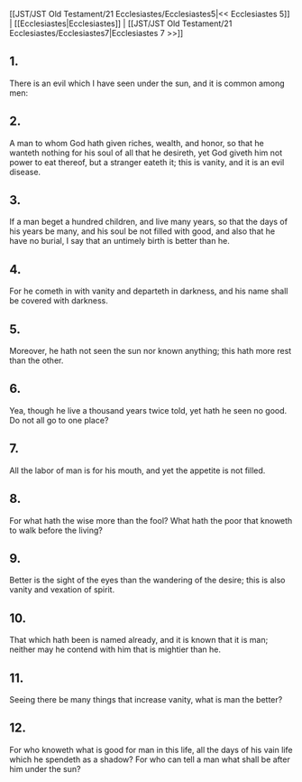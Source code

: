 [[JST/JST Old Testament/21 Ecclesiastes/Ecclesiastes5|<< Ecclesiastes 5]] | [[Ecclesiastes|Ecclesiastes]] | [[JST/JST Old Testament/21 Ecclesiastes/Ecclesiastes7|Ecclesiastes 7 >>]]
## 1.
There is an evil which I have seen under the sun, and it is common among men:
## 2.
A man to whom God hath given riches, wealth, and honor, so that he wanteth nothing for his soul of all that he desireth, yet God giveth him not power to eat thereof, but a stranger eateth it; this is vanity, and it is an evil disease.
## 3.
If a man beget a hundred children, and live many years, so that the days of his years be many, and his soul be not filled with good, and also that he have no burial, I say that an untimely birth is better than he.
## 4.
For he cometh in with vanity and departeth in darkness, and his name shall be covered with darkness.
## 5.
Moreover, he hath not seen the sun nor known anything; this hath more rest than the other.
## 6.
Yea, though he live a thousand years twice told, yet hath he seen no good. Do not all go to one place?
## 7.
All the labor of man is for his mouth, and yet the appetite is not filled.
## 8.
For what hath the wise more than the fool? What hath the poor that knoweth to walk before the living?
## 9.
Better is the sight of the eyes than the wandering of the desire; this is also vanity and vexation of spirit.
## 10.
That which hath been is named already, and it is known that it is man; neither may he contend with him that is mightier than he.
## 11.
Seeing there be many things that increase vanity, what is man the better?
## 12.
For who knoweth what is good for man in this life, all the days of his vain life which he spendeth as a shadow? For who can tell a man what shall be after him under the sun?

